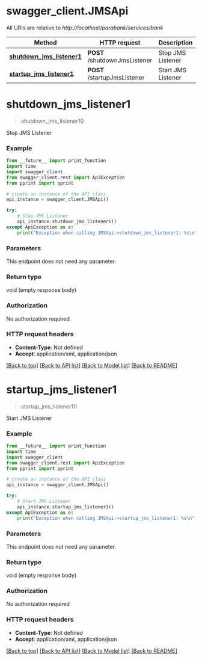 # swagger_client.JMSApi

All URIs are relative to *http://localhost/parabank/services/bank*

Method | HTTP request | Description
------------- | ------------- | -------------
[**shutdown_jms_listener1**](JMSApi.md#shutdown_jms_listener1) | **POST** /shutdownJmsListener | Stop JMS Listener
[**startup_jms_listener1**](JMSApi.md#startup_jms_listener1) | **POST** /startupJmsListener | Start JMS Listener


# **shutdown_jms_listener1**
> shutdown_jms_listener1()

Stop JMS Listener



### Example
```python
from __future__ import print_function
import time
import swagger_client
from swagger_client.rest import ApiException
from pprint import pprint

# create an instance of the API class
api_instance = swagger_client.JMSApi()

try:
    # Stop JMS Listener
    api_instance.shutdown_jms_listener1()
except ApiException as e:
    print("Exception when calling JMSApi->shutdown_jms_listener1: %s\n" % e)
```

### Parameters
This endpoint does not need any parameter.

### Return type

void (empty response body)

### Authorization

No authorization required

### HTTP request headers

 - **Content-Type**: Not defined
 - **Accept**: application/xml, application/json

[[Back to top]](#) [[Back to API list]](../README.md#documentation-for-api-endpoints) [[Back to Model list]](../README.md#documentation-for-models) [[Back to README]](../README.md)

# **startup_jms_listener1**
> startup_jms_listener1()

Start JMS Listener



### Example
```python
from __future__ import print_function
import time
import swagger_client
from swagger_client.rest import ApiException
from pprint import pprint

# create an instance of the API class
api_instance = swagger_client.JMSApi()

try:
    # Start JMS Listener
    api_instance.startup_jms_listener1()
except ApiException as e:
    print("Exception when calling JMSApi->startup_jms_listener1: %s\n" % e)
```

### Parameters
This endpoint does not need any parameter.

### Return type

void (empty response body)

### Authorization

No authorization required

### HTTP request headers

 - **Content-Type**: Not defined
 - **Accept**: application/xml, application/json

[[Back to top]](#) [[Back to API list]](../README.md#documentation-for-api-endpoints) [[Back to Model list]](../README.md#documentation-for-models) [[Back to README]](../README.md)

